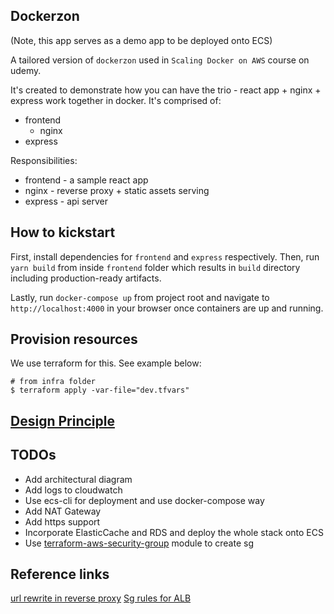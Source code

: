 ## Dockerzon

(Note, this app serves as a demo app to be deployed onto ECS)

A tailored version of `dockerzon` used in `Scaling Docker on AWS` course on udemy.

It's created to demonstrate how you can have the trio - react app + nginx + express work together in docker. It's comprised of:

- frontend
  - nginx
- express

Responsibilities:

- frontend - a sample react app
- nginx - reverse proxy + static assets serving
- express - api server

## How to kickstart
First, install dependencies for `frontend` and `express` respectively.
Then, run `yarn build` from inside `frontend` folder which results in `build` directory including production-ready artifacts.

Lastly, run `docker-compose up` from project root and navigate to `http://localhost:4000` in your browser once containers are up and running.

## Provision resources
We use terraform for this. See example below:

```shell
# from infra folder
$ terraform apply -var-file="dev.tfvars"
```

## [Design Principle](./design-principles.md)

## TODOs
- Add architectural diagram
- Add logs to cloudwatch
- Use ecs-cli for deployment and use docker-compose way
- Add NAT Gateway
- Add https support
- Incorporate ElasticCache and RDS and deploy the whole stack onto ECS
- Use [terraform-aws-security-group](https://github.com/terraform-aws-modules/terraform-aws-security-group) module to create sg

## Reference links
[url rewrite in reverse proxy](https://serverfault.com/questions/379675/nginx-reverse-proxy-url-rewrite)
[Sg rules for ALB](https://docs.aws.amazon.com/AWSEC2/latest/WindowsGuide/security-group-rules-reference.html)
